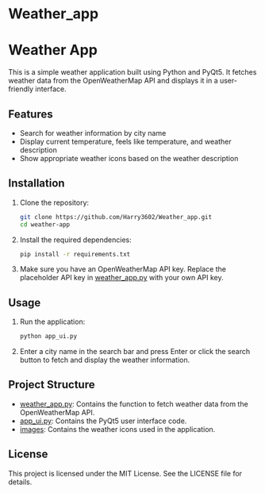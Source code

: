 # Weather_app
# Weather App

This is a simple weather application built using Python and PyQt5. It fetches weather data from the OpenWeatherMap API and displays it in a user-friendly interface.

## Features

- Search for weather information by city name
- Display current temperature, feels like temperature, and weather description
- Show appropriate weather icons based on the weather description

## Installation

1. Clone the repository:
    ```sh
    git clone https://github.com/Harry3602/Weather_app.git
    cd weather-app
    ```

2. Install the required dependencies:
    ```sh
    pip install -r requirements.txt
    ```

3. Make sure you have an OpenWeatherMap API key. Replace the placeholder API key in [weather_app.py](http://_vscodecontentref_/1) with your own API key.

## Usage

1. Run the application:
    ```sh
    python app_ui.py
    ```

2. Enter a city name in the search bar and press Enter or click the search button to fetch and display the weather information.

## Project Structure

- [weather_app.py](http://_vscodecontentref_/2): Contains the function to fetch weather data from the OpenWeatherMap API.
- [app_ui.py](http://_vscodecontentref_/3): Contains the PyQt5 user interface code.
- [images](http://_vscodecontentref_/4): Contains the weather icons used in the application.

## License

This project is licensed under the MIT License. See the LICENSE file for details.
